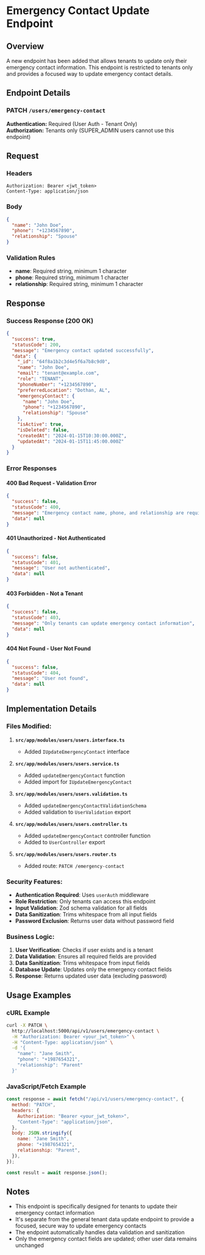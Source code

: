 # Emergency Contact Update Endpoint

## Overview

A new endpoint has been added that allows tenants to update only their emergency contact information. This endpoint is restricted to tenants only and provides a focused way to update emergency contact details.

## Endpoint Details

### **PATCH** `/users/emergency-contact`

**Authentication:** Required (User Auth - Tenant Only)  
**Authorization:** Tenants only (SUPER_ADMIN users cannot use this endpoint)

## Request

### Headers

```
Authorization: Bearer <jwt_token>
Content-Type: application/json
```

### Body

```json
{
  "name": "John Doe",
  "phone": "+1234567890",
  "relationship": "Spouse"
}
```

### Validation Rules

- **name**: Required string, minimum 1 character
- **phone**: Required string, minimum 1 character
- **relationship**: Required string, minimum 1 character

## Response

### Success Response (200 OK)

```json
{
  "success": true,
  "statusCode": 200,
  "message": "Emergency contact updated successfully",
  "data": {
    "_id": "64f8a1b2c3d4e5f6a7b8c9d0",
    "name": "John Doe",
    "email": "tenant@example.com",
    "role": "TENANT",
    "phoneNumber": "+1234567890",
    "preferredLocation": "Dothan, AL",
    "emergencyContact": {
      "name": "John Doe",
      "phone": "+1234567890",
      "relationship": "Spouse"
    },
    "isActive": true,
    "isDeleted": false,
    "createdAt": "2024-01-15T10:30:00.000Z",
    "updatedAt": "2024-01-15T11:45:00.000Z"
  }
}
```

### Error Responses

#### 400 Bad Request - Validation Error

```json
{
  "success": false,
  "statusCode": 400,
  "message": "Emergency contact name, phone, and relationship are required",
  "data": null
}
```

#### 401 Unauthorized - Not Authenticated

```json
{
  "success": false,
  "statusCode": 401,
  "message": "User not authenticated",
  "data": null
}
```

#### 403 Forbidden - Not a Tenant

```json
{
  "success": false,
  "statusCode": 403,
  "message": "Only tenants can update emergency contact information",
  "data": null
}
```

#### 404 Not Found - User Not Found

```json
{
  "success": false,
  "statusCode": 404,
  "message": "User not found",
  "data": null
}
```

## Implementation Details

### Files Modified:

1. **`src/app/modules/users/users.interface.ts`**
   - Added `IUpdateEmergencyContact` interface

2. **`src/app/modules/users/users.service.ts`**
   - Added `updateEmergencyContact` function
   - Added import for `IUpdateEmergencyContact`

3. **`src/app/modules/users/users.validation.ts`**
   - Added `updateEmergencyContactValidationSchema`
   - Added validation to `UserValidation` export

4. **`src/app/modules/users/users.controller.ts`**
   - Added `updateEmergencyContact` controller function
   - Added to `UserController` export

5. **`src/app/modules/users/users.router.ts`**
   - Added route: `PATCH /emergency-contact`

### Security Features:

- **Authentication Required**: Uses `userAuth` middleware
- **Role Restriction**: Only tenants can access this endpoint
- **Input Validation**: Zod schema validation for all fields
- **Data Sanitization**: Trims whitespace from all input fields
- **Password Exclusion**: Returns user data without password field

### Business Logic:

1. **User Verification**: Checks if user exists and is a tenant
2. **Data Validation**: Ensures all required fields are provided
3. **Data Sanitization**: Trims whitespace from input fields
4. **Database Update**: Updates only the emergency contact fields
5. **Response**: Returns updated user data (excluding password)

## Usage Examples

### cURL Example

```bash
curl -X PATCH \
  http://localhost:5000/api/v1/users/emergency-contact \
  -H "Authorization: Bearer <your_jwt_token>" \
  -H "Content-Type: application/json" \
  -d '{
    "name": "Jane Smith",
    "phone": "+1987654321",
    "relationship": "Parent"
  }'
```

### JavaScript/Fetch Example

```javascript
const response = await fetch("/api/v1/users/emergency-contact", {
  method: "PATCH",
  headers: {
    Authorization: "Bearer <your_jwt_token>",
    "Content-Type": "application/json",
  },
  body: JSON.stringify({
    name: "Jane Smith",
    phone: "+1987654321",
    relationship: "Parent",
  }),
});

const result = await response.json();
```

## Notes

- This endpoint is specifically designed for tenants to update their emergency contact information
- It's separate from the general tenant data update endpoint to provide a focused, secure way to update emergency contacts
- The endpoint automatically handles data validation and sanitization
- Only the emergency contact fields are updated; other user data remains unchanged
